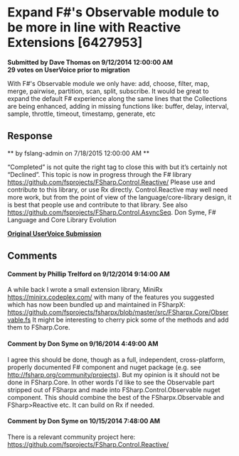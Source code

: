 # Expand F#'s Observable module to be more in line with Reactive Extensions [6427953] #

**Submitted by Dave Thomas on 9/12/2014 12:00:00 AM**  
**29 votes on UserVoice prior to migration**  

With F#'s Observable module we only have:
add, choose, filter, map, merge, pairwise, partition, scan, split, subscribe.
It would be great to expand the default F# experience along the same lines that the Collections are being enhanced, adding in missing functions like: buffer, delay, interval, sample, throttle, timeout, timestamp, generate, etc



## Response ##
** by fslang-admin on 7/18/2015 12:00:00 AM **

“Completed” is not quite the right tag to close this with but it’s certainly not “Declined”.
This topic is now in progress through the F# library https://github.com/fsprojects/FSharp.Control.Reactive/
Please use and contribute to this library, or use Rx directly.
Control.Reactive may well need more work, but from the point of view of the language/core-library design, it is best that people use and contribute to that library.
See also https://github.com/fsprojects/FSharp.Control.AsyncSeq.
Don Syme, F# Language and Core Library Evolution


**[Original UserVoice Submission](https://fslang.uservoice.com/forums/245727-f-language/suggestions/6427953)**


## Comments ##


#### Comment by Phillip Trelford on 9/12/2014 9:14:00 AM ####
A while back I wrote a small extension library, MiniRx https://minirx.codeplex.com/ with many of the features you suggested which has now been bundled up and maintained in FSharpX: https://github.com/fsprojects/fsharpx/blob/master/src/FSharpx.Core/Observable.fs
It might be interesting to cherry pick some of the methods and add them to FSharp.Core.


#### Comment by Don Syme on 9/16/2014 4:49:00 AM ####
I agree this should be done, though as a full, independent, cross-platform, properly documented F# component and nuget package (e.g. see http://fsharp.org/community/projects). But my opinion is it should not be done in FSharp.Core.
In other words I'd like to see the Observable part stripped out of FSharpx and made into FSharp.Control.Observable nuget component. This should combine the best of the FSharpx.Observable and FSharp>Reactive etc. It can build on Rx if needed.


#### Comment by Don Syme on 10/15/2014 7:48:00 AM ####
There is a relevant community project here: https://github.com/fsprojects/FSharp.Control.Reactive/


